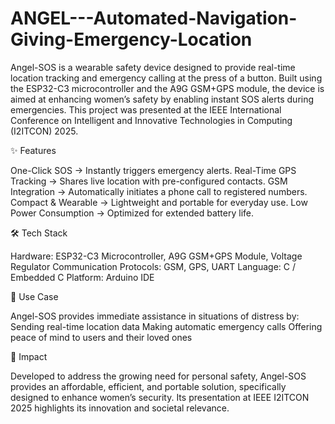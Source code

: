 # ANGEL---Automated-Navigation-Giving-Emergency-Location
Angel-SOS is a wearable safety device designed to provide real-time location tracking and emergency calling at the press of a button. Built using the ESP32-C3 microcontroller and the A9G GSM+GPS module, the device is aimed at enhancing women’s safety by enabling instant SOS alerts during emergencies. This project was presented at the IEEE International Conference on Intelligent and Innovative Technologies in Computing (I2ITCON) 2025.

✨ Features

One-Click SOS → Instantly triggers emergency alerts.
Real-Time GPS Tracking → Shares live location with pre-configured contacts.
GSM Integration → Automatically initiates a phone call to registered numbers.
Compact & Wearable → Lightweight and portable for everyday use.
Low Power Consumption → Optimized for extended battery life.

🛠️ Tech Stack

Hardware: ESP32-C3 Microcontroller, A9G GSM+GPS Module, Voltage Regulator
Communication Protocols: GSM, GPS, UART
Language: C / Embedded C
Platform: Arduino IDE

📌 Use Case

Angel-SOS provides immediate assistance in situations of distress by:
Sending real-time location data
Making automatic emergency calls
Offering peace of mind to users and their loved ones

🚀 Impact

Developed to address the growing need for personal safety, Angel-SOS provides an affordable, efficient, and portable solution, specifically designed to enhance women’s security. Its presentation at IEEE I2ITCON 2025 highlights its innovation and societal relevance.

